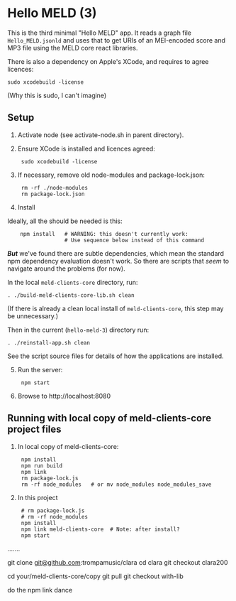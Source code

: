 # Hello MELD (3)

This is the third minimal "Hello MELD" app.  It reads a graph file  `Hello_MELD.jsonld` and uses that to get URIs of an MEI-encoded score and MP3 file using the MELD core react libraries.

There is also a dependency on Apple's XCode, and requires to agree licences:

    sudo xcodebuild -license

(Why this is sudo, I can't imagine)


## Setup

1. Activate node (see activate-node.sh in parent directory).

2. Ensure XCode is installed and licences agreed:

        sudo xcodebuild -license

3. If necessary, remove old node-modules and package-lock.json:

        rm -rf ./node-modules
        rm package-lock.json

4. Install

Ideally, all the should be needed is this:

        npm install   # WARNING: this doesn't currently work:
                      # Use sequence below instead of this command

***But*** we've found there are subtle dependencies, which mean the standard npm dependency evaluation doesn't work.  So there are scripts that *seem* to navigate around the problems (for now).

In the local `meld-clients-core` directory, run:

    . ./build-meld-clients-core-lib.sh clean

(If there is already a clean local install of `meld-clients-core`, this step may be unnecessary.)

Then in the current (`hello-meld-3`) directory run:

    . ./reinstall-app.sh clean

See the script source files for details of how the applications are installed.

5. Run the server:

        npm start

6. Browse to http://localhost:8080


## Running with local copy of meld-clients-core project files

1. In local copy of meld-clients-core:

        npm install
        npm run build
        npm link
        rm package-lock.js
        rm -rf node_modules   # or mv node_modules node_modules_save

2. In this project

        # rm package-lock.js
        # rm -rf node_modules
        npm install
        npm link meld-clients-core  # Note: after install?
        npm start



.......


git clone git@github.com:trompamusic/clara
cd clara
git checkout clara200

cd your/meld-clients-core/copy
git pull
git checkout with-lib

do the npm link dance



